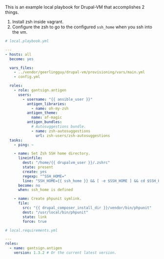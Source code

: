 This is an example local playbook for Drupal-VM that accomplishes 2 things.

1. Install zsh inside vagrant.
2. Configure the zsh to go to the configured `ssh_home` when you ssh into the vm.

```yaml
# local.playbook.yml

---
- hosts: all
  become: yes

  vars_files:
    - ../vendor/geerlingguy/drupal-vm/provisioning/vars/main.yml
    - config.yml

  roles:
    - role: gantsign.antigen
      users:
        - username: "{{ ansible_user }}"
          antigen_libraries:
            - name: oh-my-zsh
          antigen_theme:
            name: af-magic
          antigen_bundles:
            # Autosuggestions bundle.
            - name: zsh-autosuggestions
              url: zsh-users/zsh-autosuggestions
  tasks:
    - ping: ~

    - name: Set Zsh SSH home directory.
      lineinfile:
        dest: "/home/{{ drupalvm_user }}/.zshrc"
        state: present
        create: yes
        regexp: "^SSH_HOME="
        line: "SSH_HOME={{ ssh_home }} && [ -e $SSH_HOME ] && cd $SSH_HOME"
      become: no
      when: ssh_home is defined

    - name: Create phpunit symlink.
      file:
        src: "{{ drupal_composer_install_dir }}/vendor/bin/phpunit"
        dest: "/usr/local/bin/phpunit"
        state: link
        force: true
```

```yaml
# local.requirements.yml

---
roles:
  - name: gantsign.antigen
    version: 1.3.2 # Or the current latest version.
```